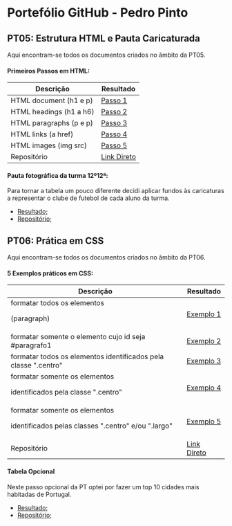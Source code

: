 # Portefólio GitHub - Pedro Pinto

## PT05: Estrutura HTML e Pauta Caricaturada

Aqui encontram-se todos os documentos criados no âmbito da PT05.


#### Primeiros Passos em HTML:

| Descrição | Resultado |
| ------ | ------ |
| HTML document (h1 e p) | [Passo 1][passo1] |
| HTML headings (h1 a h6) | [Passo 2][passo2] |
| HTML paragraphs (p e p) | [Passo 3][passo3] |
| HTML links (a href) | [Passo 4][passo4] |
| HTML images (img src) | [Passo 5][passo5] |
| Repositório | [Link Direto](https://github.com/pedooor/primeiros_passos_html) |





#### Pauta fotográfica da turma 12º12ª:

Para tornar a tabela um pouco diferente decidi aplicar fundos às caricaturas a representar o clube de futebol de cada aluno da turma. 

- [Resultado;](https://pedooor.github.io/pt05_tabela/)
- [Repositório;](https://github.com/pedooor/pt05_tabela)






## PT06: Prática em CSS

Aqui encontram-se todos os documentos criados no âmbito da PT06.


#### 5 Exemplos práticos em CSS:

| Descrição | Resultado |
| ------ | ------ |
| formatar todos os elementos <p> (paragraph) | [Exemplo 1][exemplo1] |
| formatar somente o elemento cujo id seja #paragrafo1 | [Exemplo 2][exemplo2] |
| formatar todos os elementos identificados pela classe ".centro" | [Exemplo 3][exemplo3] |
| formatar somente os elementos <p> identificados pela classe ".centro" | [Exemplo 4][exemplo4] |
| formatar somente os elementos <p> identificados pelas classes ".centro" e/ou ".largo" | [Exemplo 5][exemplo5] |
| Repositório | [Link Direto](https://github.com/pedooor/primeiros_passos_html) |
 
#### Tabela Opcional
  
Neste passo opcional da PT optei por fazer um top 10 cidades mais habitadas de Portugal.

- [Resultado;](https://pedooor.github.io/tabela06/index.html)
- [Repositório;](https://github.com/pedooor/tabela06)

[passo1]: <https://pedooor.github.io/primeiros_passos_html/documento.html>
[passo2]: <https://pedooor.github.io/primeiros_passos_html/cabecalhos.html>
[passo3]: <https://pedooor.github.io/primeiros_passos_html/paragrafo.html>
[passo4]: <https://pedooor.github.io/primeiros_passos_html/links.html>
[passo5]: <https://pedooor.github.io/primeiros_passos_html/imagem.html>

[exemplo1]: <https://pedooor.github.io/pt06_exemplos/pt06/html/exemplo1.html>
[exemplo2]: <https://pedooor.github.io/pt06_exemplos/pt06/html/exemplo2.html>
[exemplo3]: <https://pedooor.github.io/pt06_exemplos/pt06/html/exemplo3.html>
[exemplo4]: <https://pedooor.github.io/pt06_exemplos/pt06/html/exemplo4.html>
[exemplo5]: <https://pedooor.github.io/pt06_exemplos/pt06/html/exemplo5.html>
